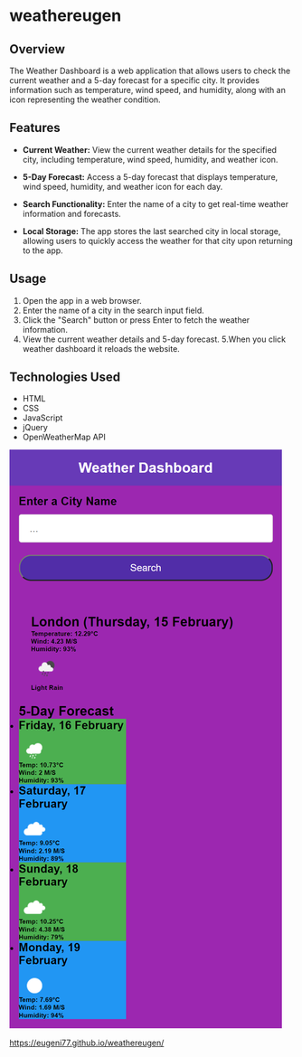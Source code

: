# weathereugen

## Overview

The Weather Dashboard is a web application that allows users to check the current weather and a 5-day forecast for a specific city. It provides information such as temperature, wind speed, and humidity, along with an icon representing the weather condition.

## Features

- **Current Weather:** View the current weather details for the specified city, including temperature, wind speed, humidity, and weather icon.

- **5-Day Forecast:** Access a 5-day forecast that displays temperature, wind speed, humidity, and weather icon for each day.

- **Search Functionality:** Enter the name of a city to get real-time weather information and forecasts.

- **Local Storage:** The app stores the last searched city in local storage, allowing users to quickly access the weather for that city upon returning to the app.

## Usage

1. Open the app in a web browser.
2. Enter the name of a city in the search input field.
3. Click the "Search" button or press Enter to fetch the weather information.
4. View the current weather details and 5-day forecast.
5.When you click weather dashboard it reloads the website.

## Technologies Used

- HTML
- CSS
- JavaScript
- jQuery
- OpenWeatherMap API

![alt text](<127.0.0.1_5500_index.html (8).png>)

https://eugeni77.github.io/weathereugen/ 